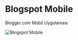 # Blogspot Mobile

Blogger.com Mobil Uygulaması

![Blogspot Mobile](https://github.com/ruwiss/blogspot_mobile/assets/115001323/3e4a9dde-c9ec-45c3-80fa-fe54589d00dc)

